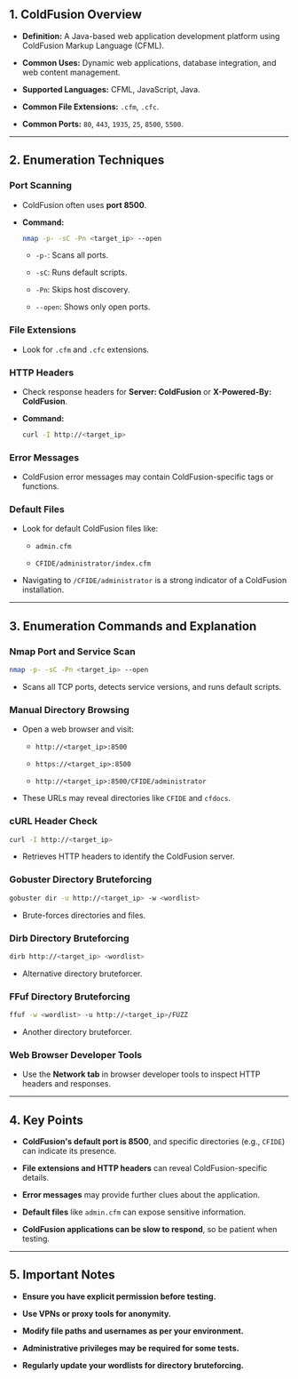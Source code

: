 ## 1. ColdFusion Overview

- **Definition:** A Java-based web application development platform using ColdFusion Markup Language (CFML).
    
- **Common Uses:** Dynamic web applications, database integration, and web content management.
    
- **Supported Languages:** CFML, JavaScript, Java.
    
- **Common File Extensions:** `.cfm`, `.cfc`.
    
- **Common Ports:** `80`, `443`, `1935`, `25`, `8500`, `5500`.
    

---

## 2. Enumeration Techniques

### Port Scanning

- ColdFusion often uses **port 8500**.
    
- **Command:**
    
    ```bash
    nmap -p- -sC -Pn <target_ip> --open
    ```
    
    - `-p-`: Scans all ports.
        
    - `-sC`: Runs default scripts.
        
    - `-Pn`: Skips host discovery.
        
    - `--open`: Shows only open ports.
        

### File Extensions

- Look for `.cfm` and `.cfc` extensions.
    

### HTTP Headers

- Check response headers for **Server: ColdFusion** or **X-Powered-By: ColdFusion**.
    
- **Command:**
    
    ```bash
    curl -I http://<target_ip>
    ```
    

### Error Messages

- ColdFusion error messages may contain ColdFusion-specific tags or functions.
    

### Default Files

- Look for default ColdFusion files like:
    
    - `admin.cfm`
        
    - `CFIDE/administrator/index.cfm`
        
- Navigating to `/CFIDE/administrator` is a strong indicator of a ColdFusion installation.
    

---

## 3. Enumeration Commands and Explanation

### **Nmap Port and Service Scan**

```bash
nmap -p- -sC -Pn <target_ip> --open
```

- Scans all TCP ports, detects service versions, and runs default scripts.
    

### **Manual Directory Browsing**

- Open a web browser and visit:
    
    - `http://<target_ip>:8500`
        
    - `https://<target_ip>:8500`
        
    - `http://<target_ip>:8500/CFIDE/administrator`
        
- These URLs may reveal directories like `CFIDE` and `cfdocs`.
    

### **cURL Header Check**

```bash
curl -I http://<target_ip>
```

- Retrieves HTTP headers to identify the ColdFusion server.
    

### **Gobuster Directory Bruteforcing**

```bash
gobuster dir -u http://<target_ip> -w <wordlist>
```

- Brute-forces directories and files.
    

### **Dirb Directory Bruteforcing**

```bash
dirb http://<target_ip> <wordlist>
```

- Alternative directory bruteforcer.
    

### **FFuf Directory Bruteforcing**

```bash
ffuf -w <wordlist> -u http://<target_ip>/FUZZ
```

- Another directory bruteforcer.
    

### **Web Browser Developer Tools**

- Use the **Network tab** in browser developer tools to inspect HTTP headers and responses.
    

---

## 4. Key Points

- **ColdFusion's default port is 8500**, and specific directories (e.g., `CFIDE`) can indicate its presence.
    
- **File extensions and HTTP headers** can reveal ColdFusion-specific details.
    
- **Error messages** may provide further clues about the application.
    
- **Default files** like `admin.cfm` can expose sensitive information.
    
- **ColdFusion applications can be slow to respond**, so be patient when testing.
    

---

## 5. Important Notes

- **Ensure you have explicit permission before testing.**
    
- **Use VPNs or proxy tools for anonymity.**
    
- **Modify file paths and usernames as per your environment.**
    
- **Administrative privileges may be required for some tests.**
    
- **Regularly update your wordlists for directory bruteforcing.**